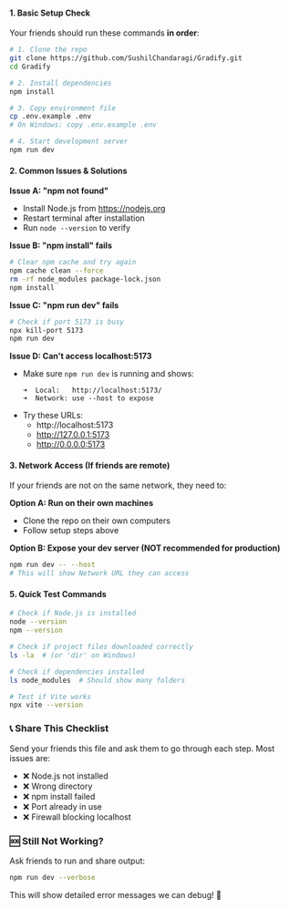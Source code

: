 #### 1. **Basic Setup Check**
Your friends should run these commands **in order**:

```bash
# 1. Clone the repo
git clone https://github.com/SushilChandaragi/Gradify.git
cd Gradify

# 2. Install dependencies
npm install

# 3. Copy environment file
cp .env.example .env
# On Windows: copy .env.example .env

# 4. Start development server
npm run dev
```

#### 2. **Common Issues & Solutions**

**Issue A: "npm not found"**
- Install Node.js from https://nodejs.org
- Restart terminal after installation
- Run `node --version` to verify

**Issue B: "npm install" fails**
```bash
# Clear npm cache and try again
npm cache clean --force
rm -rf node_modules package-lock.json
npm install
```

**Issue C: "npm run dev" fails**
```bash
# Check if port 5173 is busy
npx kill-port 5173
npm run dev
```

**Issue D: Can't access localhost:5173**
- Make sure `npm run dev` is running and shows:
  ```
  ➜  Local:   http://localhost:5173/
  ➜  Network: use --host to expose
  ```
- Try these URLs:
  - http://localhost:5173
  - http://127.0.0.1:5173
  - http://0.0.0.0:5173

#### 3. **Network Access (If friends are remote)**

If your friends are not on the same network, they need to:

**Option A: Run on their own machines**
- Clone the repo on their own computers
- Follow setup steps above

**Option B: Expose your dev server (NOT recommended for production)**
```bash
npm run dev -- --host
# This will show Network URL they can access
```


#### 5. **Quick Test Commands**

```bash
# Check if Node.js is installed
node --version
npm --version

# Check if project files downloaded correctly
ls -la  # (or 'dir' on Windows)

# Check if dependencies installed
ls node_modules  # Should show many folders

# Test if Vite works
npx vite --version
```

### 📞 **Share This Checklist**

Send your friends this file and ask them to go through each step. Most issues are:
- ❌ Node.js not installed
- ❌ Wrong directory
- ❌ npm install failed
- ❌ Port already in use
- ❌ Firewall blocking localhost

### 🆘 **Still Not Working?**

Ask friends to run and share output:
```bash
npm run dev --verbose
```

This will show detailed error messages we can debug! 🔧
